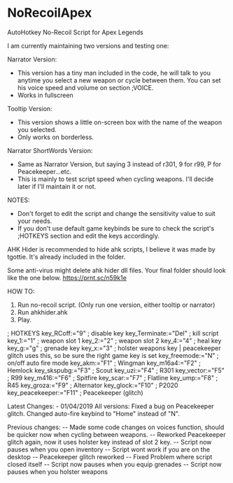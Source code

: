 # NoRecoilApex
AutoHotkey No-Recoil Script for Apex Legends


I am currently maintaining two versions and testing one:

Narrator Version:
- This version has a tiny man included in the code, he will talk to you anytime you select a new weapon or cycle between them.
You can set his voice speed and volume on section ;VOICE.
- Works in fullscreen

Tooltip Version:
- This version shows a little on-screen box with the name of the weapon you selected.
- Only works on borderless.

Narrator ShortWords Version:
- Same as Narrator Version, but saying 3 instead of r301, 9 for r99, P for Peacekeeper...etc.
- This is mainly to test script speed when cycling weapons. I'll decide later if I'll maintain it or not.



NOTES:
- Don't forget to edit the script and change the sensitivity value to suit your needs.
- If you don't use default game keybinds be sure to check the script's ;HOTKEYS section and edit the keys accordingly.


AHK Hider is recommended to hide ahk scripts, I believe it was made by tgottie.
It's already included in the folder.

Some anti-virus might delete ahk hider dll files.
Your final folder should look like the one below.
https://prnt.sc/n59k1e


HOW TO:
1. Run no-recoil script. (Only run one version, either tooltip or narrator)
2. Run ahkhider.ahk
3. Play.

; HOTKEYS
    key_RCoff:="9"			; disable key
    key_Terminate:="Del"	; kill script
    key_1:="1"				; weapon slot 1
    key_2:="2"				; weapon slot 2
    key_4:="4"				; heal key
    key_g:="g"				; grenade key
    key_x:="3"				; holster weapons key | peacekeeper glitch uses this, so be sure the right game key is set
    key_freemode:="N"		; on/off auto fire mode
    key_akm:="F1"			; Wingman
    key_m16a4:="F2"			; Hemlock
    key_skspubg:="F3"		; Scout
    key_uzi:="F4"			; R301
    key_vector:="F5"		; R99
    key_m416:="F6"			; Spitfire
    key_scar:="F7"			; Flatline
    key_ump:="F8"			; R45
    key_groza:="F9"			; Alternator
    key_glock:="F10"		; P2020
    key_peacekeeper:="F11"	; Peacekeeper (glitch)
    

Latest Changes: - 01/04/2019
All versions:
Fixed a bug on Peacekeeper glitch.
Changed auto-fire keybind to "Home" instead of "N".


Previous changes:
-- Made some code changes on voices function, should be quicker now when cycling between weapons.
-- Reworked Peacekeeper glitch again, now it uses holster key instead of slot 2 key.
-- Script now pauses when you open inventory
-- Script wont work if you are on the desktop
-- Peacekeeper glitch reworked
-- Fixed Problem where script closed itself
-- Script now pauses when you equip grenades
-- Script now pauses when you holster weapons
